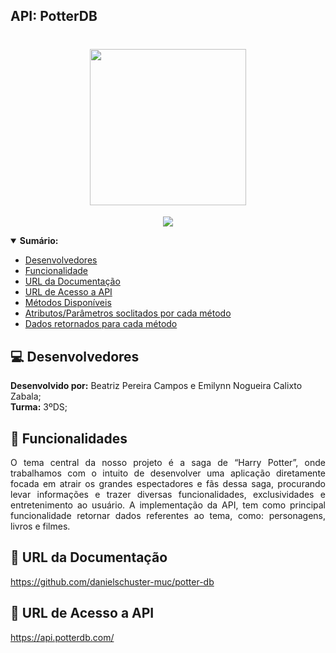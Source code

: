 <h2>API: PotterDB<h2>

<h1 align="center"><img src= "https://user-images.githubusercontent.com/101807045/229957740-54ce8e39-fdef-4c6e-9a9d-3ce9f55fa2ae.png" heigth="250px" width="250px"/></h1>
<p align="center">
<img src="http://img.shields.io/static/v1?label=APLICABILIDADE&message=APRESENTA%20DADOS%20REFERENTES%20AO%20MUNDO%20DO%20HARRY%20POTTER: PERSONAGENS, FILMES%20E%20LIVROS&color=yellow&style=for-the-badge"/>
</p>

 <details open="sumario">
  <summary><b>Sumário:</summary></b>

- [ Desenvolvedores ](#Desenvolvedores)
- [ Funcionalidade ](#funcionalidades)
- [ URL da Documentação ](#1)
- [ URL de Acesso a API ](#2)
- [ Métodos Disponíveis ](#3)
- [ Atributos/Parâmetros soclitados por cada método ](#4)
- [ Dados retornados para cada método ](#5)

</details>

## :computer: Desenvolvedores
**Desenvolvido por:** Beatriz Pereira Campos e Emilynn Nogueira Calixto Zabala; <br>
**Turma:** 3ºDS;

## :hammer: Funcionalidades
<p Align="justify"> O tema central da nosso projeto é a saga de “Harry Potter”, onde trabalhamos com o intuito de desenvolver uma aplicação diretamente focada em atrair os grandes espectadores e fãs dessa saga, procurando levar informações e trazer diversas funcionalidades, exclusividades e entretenimento ao usuário. A implementação da API, tem como principal funcionalidade retornar dados referentes ao tema, como: personagens, livros e filmes. </p>

## 🔗 URL da Documentação
https://github.com/danielschuster-muc/potter-db

## 🔗 URL de Acesso a API
https://api.potterdb.com/
